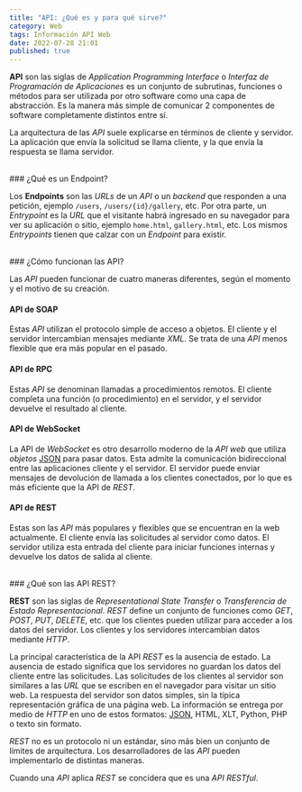 ```yaml
---
title: "API: ¿Qué es y para qué sirve?"
category: Web
tags: Información API Web
date: 2022-07-28 21:01
published: true
---
```


**API** son las siglas de *Application Programming Interface* o *Interfaz de Programación de Aplicaciones* es un conjunto de subrutinas, funciones o métodos para ser utilizada por otro software como una capa de abstracción. Es la manera más simple de comunicar 2 componentes de software completamente distintos entre sí.

La arquitectura de las *API* suele explicarse en términos de cliente y servidor. La aplicación que envía la solicitud se llama cliente, y la que envía la respuesta se llama servidor.

<div id="Endpoint"><br></div>
### ¿Qué es un Endpoint?

Los **Endpoints** son las *URLs* de un *API* o un *backend* que responden a una petición, ejemplo `/users`, `/users/{id}/gallery`, etc. Por otra parte, un *Entrypoint* es la *URL* que el visitante habrá ingresado en su navegador para ver su aplicación o sitio, ejemplo `home.html`, `gallery.html`, etc. Los mismos *Entrypoints* tienen que calzar con un *Endpoint* para existir.

<div id="Tipos de API"><br></div>
### ¿Cómo funcionan las API?

Las *API* pueden funcionar de cuatro maneras diferentes, según el momento y el motivo de su creación.

#### API de SOAP

Estas *API* utilizan el protocolo simple de acceso a objetos. El cliente y el servidor intercambian mensajes mediante *XML*. Se trata de una *API* menos flexible que era más popular en el pasado.

#### API de RPC

Estas *API* se denominan llamadas a procedimientos remotos. El cliente completa una función (o procedimiento) en el servidor, y el servidor devuelve el resultado al cliente.

#### API de WebSocket

La API de *WebSocket* es otro desarrollo moderno de la *API web* que utiliza *objetos* <a href="/programación/JSON-Que-es-y-para-que-sirve">JSON</a> para pasar datos. Esta admite la comunicación bidireccional entre las aplicaciones cliente y el servidor. El servidor puede enviar mensajes de devolución de llamada a los clientes conectados, por lo que es más eficiente que la API de *REST*.

#### API de REST

Estas son las *API* más populares y flexibles que se encuentran en la web actualmente. El cliente envía las solicitudes al servidor como datos. El servidor utiliza esta entrada del cliente para iniciar funciones internas y devuelve los datos de salida al cliente.

<div id="API REST"><br></div>
### ¿Qué son las API REST?

**REST** son las siglas de *Representational State Transfer* o *Transferencia de Estado Representacional*. *REST* define un conjunto de funciones como *GET*, *POST*, *PUT*, *DELETE*, etc. que los clientes pueden utilizar para acceder a los datos del servidor. Los clientes y los servidores intercambian datos mediante *HTTP*.

La principal característica de la API *REST* es la ausencia de estado. La ausencia de estado significa que los servidores no guardan los datos del cliente entre las solicitudes. Las solicitudes de los clientes al servidor son similares a las *URL* que se escriben en el navegador para visitar un sitio web. La respuesta del servidor son datos simples, sin la típica representación gráfica de una página web. La información se entrega por medio de *HTTP* en uno de estos formatos: <a href="/programación/JSON-Que-es-y-para-que-sirve">JSON</a>, HTML, XLT, Python, PHP o texto sin formato.

*REST* no es un protocolo ni un estándar, sino más bien un conjunto de límites de arquitectura. Los desarrolladores de las *API* pueden implementarlo de distintas maneras.

Cuando una *API* aplica *REST* se concidera que es una *API RESTful*.
